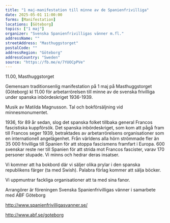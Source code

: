```yaml
---
title: "1 maj-manifestation till minne av de Spanienfrivilliga"
date: 2025-05-01 11:00:00
forms: [Manifestation]
locations: [Göteborg]
topics: ["1 maj"]
organizer: "Svenska Spanienfrivilligas vänner m.fl."
addressName: ""
streetAddress: "Masthuggstorget"
postalCode: ""
addressRegion: "Göteborg"
addressCountry: "Sweden"
source: "https://fb.me/e/7YUOCpPVe"
---
```

11.00, Masthuggstorget

Gemensam traditionsenlig manifestation på 1 maj på Masthuggstorget (Göteborg) kl 11.00 för arbetarrörelsen till minne av de svenska frivilliga under spanska inbördeskriget 1936-1939.

Musik av Matilda Magnusson. Tal och bokförsäljning vid minnesmonumentet.

1936, för 89 år sedan, slog det spanska folket tillbaka general Francos fascistiska kuppförsök. Det spanska inbördeskriget, som kom att pågå fram till Francos seger 1939, betraktades av arbetarrörelsens organisationer som en internationell angelägenhet. Från världens alla hörn strömmade fler än 35 000 frivilliga till Spanien för att stoppa fascismens framfart i Europa. 600 svenskar reste ner till Spanien för att strida mot Francos fascister, varav 170 personer stupade. Vi minns och hedrar deras insatser.

Vi kommer att ha bokbord där vi säljer olika prylar i den spanska republikens färger (ta med Swish). Palabra förlag kommer att sälja böcker.

Vi uppmuntrar fackliga organisationer att ta med sina fanor.

Arrangörer är föreningen Svenska Spanienfrivilligas vänner i samarbete med ABF Göteborg

http://www.spanienfrivilligasvanner.se/

http://www.abf.se/goteborg 